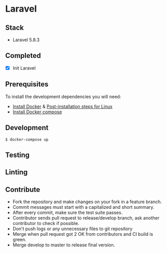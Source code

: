 # Laravel

## Stack

- Laravel 5.8.3

## Completed

- [x] Init Laravel

## Prerequisites

To install the development dependencies you will need:

- [Install Docker](https://docs.docker.com/install/linux/docker-ce/ubuntu/) & [Post-installation steps for Linux](https://docs.docker.com/install/linux/linux-postinstall/)
- [Install Docker compose](https://docs.docker.com/compose/install/)

## Development

```terminal
$ docker-compose up
```

## Testing

## Linting

## Contribute

- Fork the repository and make changes on your fork in a feature branch.
- Commit messages must start with a capitalized and short summary.
- After every commit, make sure the test suite passes.
- Contributor sends pull request to release/develop branch, ask another contributor to check if possible.
- Don't push logs or any unnecessary files to git repository
- Merge when pull request got 2 OK from contributors and CI build is green.
- Merge develop to master to release final version.
